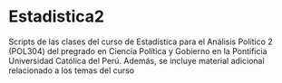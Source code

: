 # Estadistica2
Scripts de las clases del curso de Estadística para el Análisis Político 2 (POL304) del pregrado en Ciencia Política y Gobierno en la Pontificia Universidad Católica del Perú. Además, se incluye material adicional relacionado a los temas del curso
